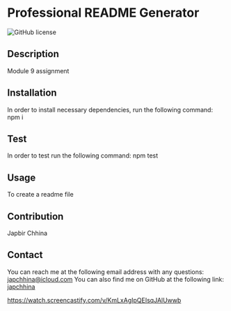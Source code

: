# Professional README Generator
  ![GitHub license](https://img.shields.io/badge/license-${license}-blue.svg)
  ## Description
  Module 9 assignment 
  ## Installation
  In order to install necessary dependencies, run the following command: npm i
   ## Test
  In order to test run the following command: npm test
  ## Usage
  To create a readme file
  ## Contribution
  Japbir Chhina
  ## Contact
  You can reach me at the following email address with any questions: japchhina@icloud.com
  You can also find me on GitHub at the following link: [japchhina](https://github.com/japchhina)
  
  https://watch.screencastify.com/v/KmLxAgIpQEIsqJAlUwwb
